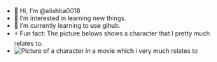 - 👋 Hi, I’m @alishba0018
- 👀 I’m interested in learning new things.
- 🌱 I’m currently learning to use gihub.
- ⚡ Fun fact: The picture belows shows a character that I pretty much relates to.
- 
  ![Picture of a character in a movie which i very much relates to](https://i.imgflip.com/46p0ok.jpg?a479016)
<!---
alishba0018/alishba0018 is a ✨ special ✨ repository because its `README.md` (this file) appears on your GitHub profile.
You can click the Preview link to take a look at your changes.
--->

